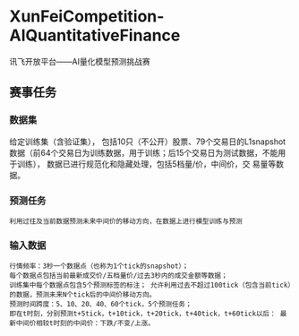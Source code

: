 # XunFeiCompetition-AIQuantitativeFinance
讯飞开放平台——AI量化模型预测挑战赛

## 赛事任务
### 数据集
给定训练集（含验证集）， 包括10只（不公开）股票、79个交易日的L1snapshot数据（前64个交易日为训练数据，用于训练；后15个交易日为测试数据，不能用于训练）， 数据已进行规范化和隐藏处理，包括5档量/价，中间价，交 
易量等数据。

### 预测任务
    利用过往及当前数据预测未来中间价的移动方向，在数据上进行模型训练与预测

### 输入数据
    行情频率：3秒一个数据点（也称为1个tick的snapshot）；
    每个数据点包括当前最新成交价/五档量价/过去3秒内的成交金额等数据；
    训练集中每个数据点包含5个预测标签的标注； 允许利用过去不超过100tick（包含当前tick）的数据，预测未来N个tick后的中间价移动方向。
    预测时间跨度：5、10、20、40、60个tick，5个预测任务；
    即在t时刻，分别预测t+5tick，t+10tick，t+20tick，t+40tick，t+60tick以后： 最新中间价相较t时刻的中间价：下跌/不变/上涨。
